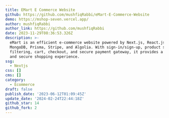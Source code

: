 ```yaml
---
title: EMart E Commerce Website
github: https://github.com/mushfiqRabbi/eMart-E-Commerce-Website
demo: https://mshop-seven.vercel.app/
author: mushfiqRabbi
author_link: https://github.com/mushfiqRabbi
date: 2023-11-29T08:36:53.326Z
description: >-
  eMart is an efficient e-commerce website powered by Next.js, React.js,
  MongoDB, Prisma, Stripe, and Algolia. With sign-in/sign-up, product search,
  filtering, cart, checkout, and secure payment gateway, it provides a seamless
  and secure shopping experience.
ssg:
  - Nextjs
css: []
cms: []
category:
  - Ecommerce
draft: false
publish_date: '2023-06-12T01:09:45Z'
update_date: '2024-02-24T22:44:18Z'
github_star: 14
github_fork: 2
---
```

